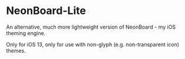 # NeonBoard-Lite
An alternative, much more lightweight version of NeonBoard - my iOS theming engine.

Only for iOS 13, only for use with non-glyph (e.g. non-transparent icon) themes.
